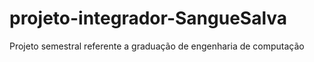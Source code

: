 # projeto-integrador-SangueSalva
Projeto semestral referente a graduação de engenharia de computação 

